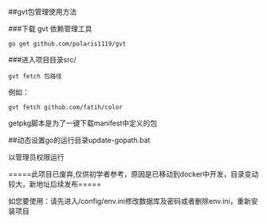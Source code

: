 

##gvt包管理使用方法

###下载 gvt 依赖管理工具

    go get github.com/polaris1119/gvt

###进入项目目录src/
   
    gvt fetch 包路径

例如：
 
    gvt fetch github.com/fatih/color

getpkg脚本是为了一键下载manifest中定义的包


##动态设置go的运行目录update-gopath.bat

以管理员权限运行


=====此项目已废弃,仅供初学者参考，原因是已移动到docker中开发，目录变动较大，新地址后续发布=====

如您要使用：请先进入/config/env.ini修改数据库及密码或者删除env.ini，重新安装项目
